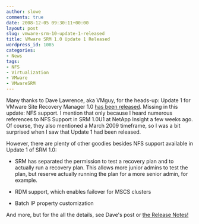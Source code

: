```yaml
---
author: slowe
comments: true
date: 2008-12-05 09:30:11+00:00
layout: post
slug: vmware-srm-10-update-1-released
title: VMware SRM 1.0 Update 1 Released
wordpress_id: 1085
categories:
- News
tags:
- NFS
- Virtualization
- VMware
- VMwareSRM
---
```


Many thanks to Dave Lawrence, aka VMguy, for the heads-up: Update 1 for VMware Site Recovery Manager 1.0 [has been released](http://vmguy.com/wordpress/index.php/archives/263). Missing in this update: NFS support. I mention that only because I heard numerous references to NFS Support in SRM 1.0U1 at NetApp Insight a few weeks ago. Of course, they also mentioned a March 2009 timeframe, so I was a bit surprised when I saw that Update 1 had been released.

However, there are plenty of other goodies besides NFS support available in Update 1 of SRM 1.0:

* SRM has separated the permission to test a recovery plan and to actually run a recovery plan. This allows more junior admins to test the plan, but reserve actually running the plan for a more senior admin, for example.

* RDM support, which enables failover for MSCS clusters

* Batch IP property customization

And more, but for the all the details, see Dave's post or [the Release Notes!](http://www.vmware.com/support/srm/srm_10_releasenotes.html)
